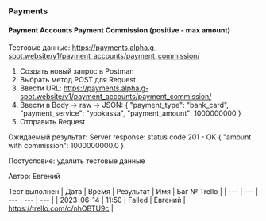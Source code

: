 ### Payments
#### Payment Accounts Payment Commission (positive - max amount)

Тестовые данные: https://payments.alpha.g-spot.website/v1/payment_accounts/payment_commission/


1. Создать новый запрос в Postman
2. Выбрать метод POST для Request
3. Ввести URL: https://payments.alpha.g-spot.website/v1/payment_accounts/payment_commission/
4. Ввести в Body -> raw -> JSON:
{
  "payment_type": "bank_card",
  "payment_service": "yookassa",
  "payment_amount": 1000000000
}
5. Отправить Request

Ожидаемый результат: Server response: status code 201 - OK
{
    "amount with commission": 1000000000.0
}


Постусловие: удалить тестовые данные

Автор: Евгений

Тест выполнен
| Дата | Время | Результат | Имя | Баг № Trello |
| --- | --- | --- | --- | --- |
| 2023-06-14 | 11:50 | Failed | Евгений | https://trello.com/c/nhOBTU9c | 